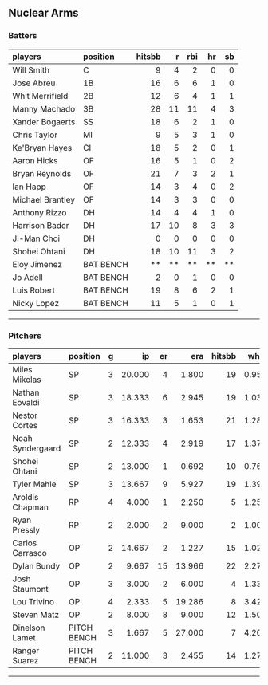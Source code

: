 ## Nuclear Arms

### Batters

 
|players          |position  | hitsbb|  r| rbi| hr| sb| 
|:----------------|:---------|------:|--:|---:|--:|--:| 
|Will Smith       |C         |      9|  4|   2|  0|  0| 
|Jose Abreu       |1B        |     16|  6|   6|  1|  0| 
|Whit Merrifield  |2B        |     12|  6|   4|  1|  1| 
|Manny Machado    |3B        |     28| 11|  11|  4|  3| 
|Xander Bogaerts  |SS        |     18|  6|   2|  1|  0| 
|Chris Taylor     |MI        |      9|  5|   3|  1|  0| 
|Ke'Bryan Hayes   |CI        |     18|  5|   2|  0|  1| 
|Aaron Hicks      |OF        |     16|  5|   1|  0|  2| 
|Bryan Reynolds   |OF        |     21|  7|   3|  2|  1| 
|Ian Happ         |OF        |     14|  3|   4|  0|  2| 
|Michael Brantley |OF        |     14|  3|   3|  0|  0| 
|Anthony Rizzo    |DH        |     14|  4|   4|  1|  0| 
|Harrison Bader   |DH        |     17| 10|   8|  3|  3| 
|Ji-Man Choi      |DH        |      0|  0|   0|  0|  0| 
|Shohei Ohtani    |DH        |     18| 10|  11|  3|  2| 
|Eloy Jimenez     |BAT BENCH |     **| **|  **| **| **| 
|Jo Adell         |BAT BENCH |      2|  0|   1|  0|  0| 
|Luis Robert      |BAT BENCH |     19|  8|   6|  2|  1| 
|Nicky Lopez      |BAT BENCH |     11|  5|   1|  0|  1| 

* * *

### Pitchers

 
|players          |position    |  g|     ip| er|    era| hitsbb|  whip| so|  w| sv| 
|:----------------|:-----------|--:|------:|--:|------:|------:|-----:|--:|--:|--:| 
|Miles Mikolas    |SP          |  3| 20.000|  4|  1.800|     19| 0.950| 13|  2|  0| 
|Nathan Eovaldi   |SP          |  3| 18.333|  6|  2.945|     19| 1.036| 18|  0|  0| 
|Nestor Cortes    |SP          |  3| 16.333|  3|  1.653|     21| 1.286| 17|  1|  0| 
|Noah Syndergaard |SP          |  2| 12.333|  4|  2.919|     17| 1.378| 10|  1|  0| 
|Shohei Ohtani    |SP          |  2| 13.000|  1|  0.692|     10| 0.769| 16|  1|  0| 
|Tyler Mahle      |SP          |  3| 13.667|  9|  5.927|     19| 1.390| 13|  0|  0| 
|Aroldis Chapman  |RP          |  4|  4.000|  1|  2.250|      5| 1.250|  1|  0|  4| 
|Ryan Pressly     |RP          |  2|  2.000|  2|  9.000|      2| 1.000|  1|  1|  1| 
|Carlos Carrasco  |OP          |  2| 14.667|  2|  1.227|     15| 1.023| 10|  2|  0| 
|Dylan Bundy      |OP          |  2|  9.667| 15| 13.966|     22| 2.276| 10|  0|  0| 
|Josh Staumont    |OP          |  3|  3.000|  2|  6.000|      4| 1.333|  5|  0|  0| 
|Lou Trivino      |OP          |  4|  2.333|  5| 19.286|      8| 3.429|  2|  0|  0| 
|Steven Matz      |OP          |  2|  8.000|  8|  9.000|     12| 1.500|  7|  1|  0| 
|Dinelson Lamet   |PITCH BENCH |  3|  1.667|  5| 27.000|      7| 4.200|  1|  0|  0| 
|Ranger Suarez    |PITCH BENCH |  2| 11.000|  3|  2.455|     14| 1.273| 10|  1|  0| 


* * *


